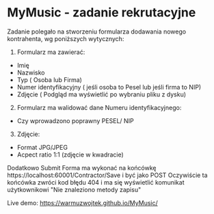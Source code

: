 # MyMusic - zadanie rekrutacyjne

Zadanie polegało na stworzeniu formularza dodawania nowego kontrahenta, wg poniższych wytycznych:

1. Formularz ma zawierać:

- Imię
- Nazwisko
- Typ ( Osoba lub Firma)
- Numer identyfikacyjny ( jeśli osoba to Pesel lub jeśli firma to NIP)
- Zdjęcie ( Podgląd ma wyświetlić po wybraniu pliku z dysku)

2. Formularz ma walidować dane Numeru identyfikacyjnego:

- Czy wprowadzono poprawny PESEL/ NIP

3. Zdjęcie:

- Format JPG/JPEG
- Acpect ratio 1:1 (zdjęcie w kwadracie)

Dodatkowo Submit Forma ma wykonać na końcówkę  https://localhost:60001/Contractor/Save   i być jako POST Oczywiście ta końcówka zwróci kod błędu 404 i ma się wyświetlić komunikat użytkownikowi "Nie znaleziono metody zapisu"

Live demo:
https://warmuzwojtek.github.io/MyMusic/
